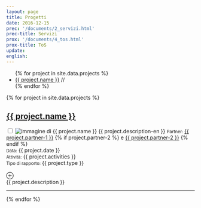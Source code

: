 ```yaml
---
layout: page
title: Progetti
date: 2016-12-15
prec: '/documents/2_servizi.html'
prec-title: Servizi
prox: '/documents/4_tos.html'
prox-title: ToS
update:
english:
---
```



<ul class="project-index">
{% for project in site.data.projects %}
  <li class="subtitle"><a href="#{{ project.id }}">{{ project.name }}</a> // </li>
{% endfor %}
</ul>


{% for project in site.data.projects %}
  <h2 id="{{ project.id }}"><a href="{{ project.site }}">{{ project.name }}</a></h2>
  <p class="project-content">
    <input type="checkbox" id="{{ project.checkbox }}" class="margin-toggle"/>
    <span class="marginnote">
      <img src="/assets/img/projects/{{ project.img }}" alt="immagine di {{ project.name }}">
      {{ project.description-en }}
    </span>
    <small>Partner: </small>
      <a href="{{ project.partner-url-1}}">{{ project.partner-1 }}</a>
    {% if project.partner-2 %}
      e <a href="{{ project.partner-url-2}}">{{ project.partner-2 }}</a>
    {% endif %}
    <br>
    <small>Data:</small> {{ project.date }}<br>
    <small>Attività:</small> {{ project.activities }}<br>
    <small>Tipo di rapporto:</small> {{ project.type }}<br>
    <br>
    <label for="{{ project.checkbox }}" class="margin-toggle">&#8853;</label><br>
    {{ project.description }}
  </p>
  <hr>
{% endfor %}
